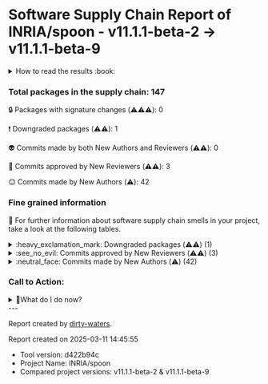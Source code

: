 
# Software Supply Chain Report of INRIA/spoon - v11.1.1-beta-2 &rarr; v11.1.1-beta-9


<details>
    <summary>How to read the results :book: </summary>
    
 Dirty-waters has analyzed your project dependencies and found different categories for each of them:

    
 - ⚠️⚠️⚠️ : high severity 

    
 - ⚠️⚠️: medium severity 

    
 - ⚠️: low severity 

</details>
        

 ### Total packages in the supply chain: 147

 :lock: Packages with signature changes (⚠️⚠️⚠️): 0

 :heavy_exclamation_mark: Downgraded packages (⚠️⚠️): 1

 :alien: Commits made by both New Authors and Reviewers (⚠️⚠️): 0

 :see_no_evil: Commits approved by New Reviewers (⚠️⚠️): 3

 :neutral_face: Commits made by New Authors (⚠️): 42

### Fine grained information

:dolphin: For further information about software supply chain smells in your project, take a look at the following tables.


<details>
    <summary>:heavy_exclamation_mark: Downgraded packages (⚠️⚠️) (1)</summary>
        


| package_name                 | repo_link                            | category           | old_version   | new_version   |
|:-----------------------------|:-------------------------------------|:-------------------|:--------------|:--------------|
| `com.thoughtworks.qdox:qdox` | https://github.com/paul-hammant/qdox | Downgraded package | 2.2.0         | 2.1.0         |
</details>


<details>
    <summary>:see_no_evil: Commits approved by New Reviewers (⚠️⚠️) (3)</summary>
        


| sha                                      | package_name                                                                                                                                                                                                                                                                                                                                                                                               | repo_name             | old_version   | new_version   | author_first   | merger   | prr_first   | reviewer                                  | reviewer_type   |   package_number | repo_link   | category   | signature_changes   |
|:-----------------------------------------|:-----------------------------------------------------------------------------------------------------------------------------------------------------------------------------------------------------------------------------------------------------------------------------------------------------------------------------------------------------------------------------------------------------------|:----------------------|:--------------|:--------------|:---------------|:---------|:------------|:------------------------------------------|:----------------|-----------------:|:------------|:-----------|:--------------------|
| 245a5f8364b179673acda6c896b0d4aa7381cb31 | ['org.apache.maven.doxia:doxia-module-markdown', 'org.apache.maven.doxia:doxia-module-fml']                                                                                                                                                                                                                                                                                                                | apache/maven-doxia    | 1.11.1        | 2.0.0-M12     | False          | kwin     | True        | [michael-o](https://github.com/michael-o) | User            |                2 |             |            |                     |
| da21b8abf85db106ac2f9660155652a479296796 | ['org.apache.maven.doxia:doxia-module-markdown', 'org.apache.maven.doxia:doxia-module-fml']                                                                                                                                                                                                                                                                                                                | apache/maven-doxia    | 1.11.1        | 2.0.0-M12     |                | CrazyHZM | True        | [CrazyHZM](https://github.com/CrazyHZM)   | User            |                2 |             |            |                     |
| 69c1b46d85e77dc25a8639fc20d9ae596917e8ce | ['org.apache.maven.plugins:maven-surefire-plugin', 'org.apache.maven.surefire:surefire-extensions-spi', 'org.apache.maven.surefire:surefire-booter', 'org.apache.maven.surefire:surefire-extensions-api', 'org.apache.maven.surefire:surefire-logger-api', 'org.apache.maven.surefire:surefire-shared-utils', 'org.apache.maven.surefire:maven-surefire-common', 'org.apache.maven.surefire:surefire-api'] | apache/maven-surefire | 3.4.0         | 3.5.1         | False          | asfgit   | True        | [mikiTesf](https://github.com/mikiTesf)   | User            |                8 |             |            |                     |
</details>


<details>
    <summary>:neutral_face: Commits made by New Authors (⚠️) (42)</summary>
        


| sha                                      | package_name                                                                                                                                                                                                                                                                                                                                                                                                                                                                                                                            | repo_name                     | old_version   | new_version   | author_first   | merger       | prr_first   | reviewer     | reviewer_type   |   package_number | repo_link   | category   | signature_changes   |
|:-----------------------------------------|:----------------------------------------------------------------------------------------------------------------------------------------------------------------------------------------------------------------------------------------------------------------------------------------------------------------------------------------------------------------------------------------------------------------------------------------------------------------------------------------------------------------------------------------|:------------------------------|:--------------|:--------------|:---------------|:-------------|:------------|:-------------|:----------------|-----------------:|:------------|:-----------|:--------------------|
| d630d6a4dd53ee73518886b6c40ce3850a9f3fe8 | ['com.vladsch.flexmark:flexmark-util', 'com.vladsch.flexmark:flexmark-ext-escaped-character', 'com.vladsch.flexmark:flexmark-ext-wikilink', 'com.vladsch.flexmark:flexmark-ext-definition', 'com.vladsch.flexmark:flexmark', 'com.vladsch.flexmark:flexmark-ext-tables', 'com.vladsch.flexmark:flexmark-ext-typographic', 'com.vladsch.flexmark:flexmark-ext-gfm-strikethrough', 'com.vladsch.flexmark:flexmark-ext-yaml-front-matter', 'com.vladsch.flexmark:flexmark-ext-autolink', 'com.vladsch.flexmark:flexmark-ext-abbreviation'] | vsch/flexmark-java            | 0.42.14       | 0.62.2        | True           | vsch         |             |              |                 |               11 |             |            |                     |
| 5a3cd8aaa7126855fc2474cfb320de762be8524b | ['com.vladsch.flexmark:flexmark-util', 'com.vladsch.flexmark:flexmark-ext-escaped-character', 'com.vladsch.flexmark:flexmark-ext-wikilink', 'com.vladsch.flexmark:flexmark-ext-definition', 'com.vladsch.flexmark:flexmark', 'com.vladsch.flexmark:flexmark-ext-tables', 'com.vladsch.flexmark:flexmark-ext-typographic', 'com.vladsch.flexmark:flexmark-ext-gfm-strikethrough', 'com.vladsch.flexmark:flexmark-ext-yaml-front-matter', 'com.vladsch.flexmark:flexmark-ext-autolink', 'com.vladsch.flexmark:flexmark-ext-abbreviation'] | vsch/flexmark-java            | 0.42.14       | 0.62.2        | True           | vsch         |             |              |                 |               11 |             |            |                     |
| 3697bb20d5bb21949404edbb1d8c1000a7ec64d8 | ['com.vladsch.flexmark:flexmark-util', 'com.vladsch.flexmark:flexmark-ext-escaped-character', 'com.vladsch.flexmark:flexmark-ext-wikilink', 'com.vladsch.flexmark:flexmark-ext-definition', 'com.vladsch.flexmark:flexmark', 'com.vladsch.flexmark:flexmark-ext-tables', 'com.vladsch.flexmark:flexmark-ext-typographic', 'com.vladsch.flexmark:flexmark-ext-gfm-strikethrough', 'com.vladsch.flexmark:flexmark-ext-yaml-front-matter', 'com.vladsch.flexmark:flexmark-ext-autolink', 'com.vladsch.flexmark:flexmark-ext-abbreviation'] | vsch/flexmark-java            | 0.42.14       | 0.62.2        | True           | vsch         |             |              |                 |               11 |             |            |                     |
| 884af2e48d3f265ad62b95fa003e0e3a9afc1ae0 | ['com.fasterxml.jackson.core:jackson-databind']                                                                                                                                                                                                                                                                                                                                                                                                                                                                                         | fasterxml/jackson-databind    | 2.17.2        | 2.18.0        | True           | cowtowncoder |             | cowtowncoder | User            |                1 |             |            |                     |
| 22da1a7d7a7889b640a86214b7beaeabb5dff5a1 | ['com.fasterxml.jackson.core:jackson-databind']                                                                                                                                                                                                                                                                                                                                                                                                                                                                                         | fasterxml/jackson-databind    | 2.17.2        | 2.18.0        | True           | cowtowncoder |             | cowtowncoder | User            |                1 |             |            |                     |
| ac7b17997eb301bbca768dcad8f676fed5f609d6 | ['com.fasterxml.jackson.core:jackson-databind']                                                                                                                                                                                                                                                                                                                                                                                                                                                                                         | fasterxml/jackson-databind    | 2.17.2        | 2.18.0        | True           | cowtowncoder |             | cowtowncoder | User            |                1 |             |            |                     |
| 86cf6d06216bce5a49287b130ba302a42149ac83 | ['com.fasterxml.jackson.core:jackson-databind']                                                                                                                                                                                                                                                                                                                                                                                                                                                                                         | fasterxml/jackson-databind    | 2.17.2        | 2.18.0        | True           | cowtowncoder |             |              |                 |                1 |             |            |                     |
| 8a42895d43fca71dde3ab58f699bb0face339f06 | ['com.fasterxml.jackson.core:jackson-databind']                                                                                                                                                                                                                                                                                                                                                                                                                                                                                         | fasterxml/jackson-databind    | 2.17.2        | 2.18.0        | True           | cowtowncoder |             |              |                 |                1 |             |            |                     |
| 5bf17d921ae0cd3523e378ffe57e2b83b5aa08b5 | ['com.fasterxml.jackson.core:jackson-databind']                                                                                                                                                                                                                                                                                                                                                                                                                                                                                         | fasterxml/jackson-databind    | 2.17.2        | 2.18.0        | True           | cowtowncoder |             | cowtowncoder | User            |                1 |             |            |                     |
| 450071bc7c863ff6a8c4774f67d618984b17c822 | ['com.fasterxml.jackson.core:jackson-databind']                                                                                                                                                                                                                                                                                                                                                                                                                                                                                         | fasterxml/jackson-databind    | 2.17.2        | 2.18.0        | True           | cowtowncoder |             | cowtowncoder | User            |                1 |             |            |                     |
| 567e0891755164b16a2aa4f7e83b5a4806d5add7 | ['com.fasterxml.jackson.core:jackson-databind']                                                                                                                                                                                                                                                                                                                                                                                                                                                                                         | fasterxml/jackson-databind    | 2.17.2        | 2.18.0        | True           | cowtowncoder |             | cowtowncoder | User            |                1 |             |            |                     |
| adefec14abe2c013672dab4de63097afd0c3e249 | ['org.apache.maven.doxia:doxia-module-markdown', 'org.apache.maven.doxia:doxia-module-fml']                                                                                                                                                                                                                                                                                                                                                                                                                                             | apache/maven-doxia            | 1.11.1        | 2.0.0-M12     | True           |              |             |              |                 |                2 |             |            |                     |
| 2aea4500ba6559b91fe3a4b83a5d3aafc10116b4 | ['org.apache.maven.doxia:doxia-module-markdown', 'org.apache.maven.doxia:doxia-module-fml']                                                                                                                                                                                                                                                                                                                                                                                                                                             | apache/maven-doxia            | 1.11.1        | 2.0.0-M12     | True           |              |             |              |                 |                2 |             |            |                     |
| 777f8d3654d71f278a51fa86ebaf49f943d77ffb | ['org.apache.maven.doxia:doxia-module-markdown', 'org.apache.maven.doxia:doxia-module-fml']                                                                                                                                                                                                                                                                                                                                                                                                                                             | apache/maven-doxia            | 1.11.1        | 2.0.0-M12     | True           |              |             |              |                 |                2 |             |            |                     |
| 082cc11234afc5c7fdc2775b809b8141afc548f0 | ['org.apache.maven.doxia:doxia-module-markdown', 'org.apache.maven.doxia:doxia-module-fml']                                                                                                                                                                                                                                                                                                                                                                                                                                             | apache/maven-doxia            | 1.11.1        | 2.0.0-M12     | True           | michael-o    |             |              |                 |                2 |             |            |                     |
| 8c4c20d4f2d672bdd2aa15500fbe76c84302a78c | ['org.apache.maven.doxia:doxia-module-markdown', 'org.apache.maven.doxia:doxia-module-fml']                                                                                                                                                                                                                                                                                                                                                                                                                                             | apache/maven-doxia            | 1.11.1        | 2.0.0-M12     | True           | elharo       |             | elharo       | User            |                2 |             |            |                     |
| 110a39bd13faec6508d9cde97b420a0b8f556946 | ['org.mockito:mockito-core', 'org.mockito:mockito-junit-jupiter']                                                                                                                                                                                                                                                                                                                                                                                                                                                                       | mockito/mockito               | 5.12.0        | 5.14.1        | True           | TimvdLippe   | False       | TimvdLippe   | User            |                2 |             |            |                     |
| 29e037848d11eac72e95a9eeadac16daf5875858 | ['org.mockito:mockito-core', 'org.mockito:mockito-junit-jupiter']                                                                                                                                                                                                                                                                                                                                                                                                                                                                       | mockito/mockito               | 5.12.0        | 5.14.1        | True           | TimvdLippe   |             |              |                 |                2 |             |            |                     |
| 4db0d7b54c1322057dd42372db8b679a71a8cb45 | ['org.mockito:mockito-core', 'org.mockito:mockito-junit-jupiter']                                                                                                                                                                                                                                                                                                                                                                                                                                                                       | mockito/mockito               | 5.12.0        | 5.14.1        | True           | TimvdLippe   | False       | TimvdLippe   | User            |                2 |             |            |                     |
| d28b0122775d81f7d4e51d7cb22cecc867c45ed5 | ['org.mockito:mockito-core', 'org.mockito:mockito-junit-jupiter']                                                                                                                                                                                                                                                                                                                                                                                                                                                                       | mockito/mockito               | 5.12.0        | 5.14.1        | True           | TimvdLippe   |             |              |                 |                2 |             |            |                     |
| 8a0e586e73f7f307c83c341698ec86fd3c4e18a6 | ['org.mockito:mockito-core', 'org.mockito:mockito-junit-jupiter']                                                                                                                                                                                                                                                                                                                                                                                                                                                                       | mockito/mockito               | 5.12.0        | 5.14.1        | True           | TimvdLippe   | False       | TimvdLippe   | User            |                2 |             |            |                     |
| cc01843e18adfa80d05a396828f3079d7690020a | ['org.jetbrains:annotations']                                                                                                                                                                                                                                                                                                                                                                                                                                                                                                           | jetbrains/java-annotations    | 23.1.0        | 24.1.0        | True           | amaembo      |             |              |                 |                1 |             |            |                     |
| e575d984fb998b5bf5d42b6d68c87242e771addd | ['org.jetbrains:annotations']                                                                                                                                                                                                                                                                                                                                                                                                                                                                                                           | jetbrains/java-annotations    | 23.1.0        | 24.1.0        | True           | amaembo      |             |              |                 |                1 |             |            |                     |
| 37ab6c288967ee2e281dd2057a2e2d78ccd0b0e5 | ['org.jetbrains:annotations']                                                                                                                                                                                                                                                                                                                                                                                                                                                                                                           | jetbrains/java-annotations    | 23.1.0        | 24.1.0        | True           | amaembo      |             |              |                 |                1 |             |            |                     |
| 42caff87ae6eb553dcbf77e25ba87a9d340357ee | ['ch.qos.logback:logback-core', 'ch.qos.logback:logback-classic']                                                                                                                                                                                                                                                                                                                                                                                                                                                                       | qos-ch/logback                | 1.5.7         | 1.5.10        | True           | ceki         |             |              |                 |                2 |             |            |                     |
| 0c6c0257eb8f69af4029bb3a8de5583330d3ab8b | ['com.fasterxml.jackson.core:jackson-core']                                                                                                                                                                                                                                                                                                                                                                                                                                                                                             | fasterxml/jackson-core        | 2.17.2        | 2.18.0        | True           | cowtowncoder |             | cowtowncoder | User            |                1 |             |            |                     |
| 4a13a2f716bd89915b2e112639a2a5c94e751182 | ['com.fasterxml.jackson.core:jackson-core']                                                                                                                                                                                                                                                                                                                                                                                                                                                                                             | fasterxml/jackson-core        | 2.17.2        | 2.18.0        | True           | cowtowncoder |             | cowtowncoder | User            |                1 |             |            |                     |
| 9ac4488bb8359293af1586f71074200b5bbe4f6b | ['com.fasterxml.jackson.core:jackson-core']                                                                                                                                                                                                                                                                                                                                                                                                                                                                                             | fasterxml/jackson-core        | 2.17.2        | 2.18.0        | True           | cowtowncoder |             | cowtowncoder | User            |                1 |             |            |                     |
| 4d47aae0bc8018051540e24b2c28b4ff84224e3f | ['com.fasterxml.jackson.core:jackson-core']                                                                                                                                                                                                                                                                                                                                                                                                                                                                                             | fasterxml/jackson-core        | 2.17.2        | 2.18.0        | True           | cowtowncoder |             | cowtowncoder | User            |                1 |             |            |                     |
| 9f3ed6610fb922d60b39dfd3901de1f4eb18269f | ['com.fasterxml.jackson.core:jackson-core']                                                                                                                                                                                                                                                                                                                                                                                                                                                                                             | fasterxml/jackson-core        | 2.17.2        | 2.18.0        | True           | cowtowncoder |             |              |                 |                1 |             |            |                     |
| 171679baa87e13cfb8ca471242da6fd0d3acbe53 | ['org.slf4j:slf4j-api']                                                                                                                                                                                                                                                                                                                                                                                                                                                                                                                 | qos-ch/slf4j                  | 2.0.5         | 2.0.16        | True           | ceki         |             |              |                 |                1 |             |            |                     |
| fa6721a53eb4b2d13491400908f9ca76c7997300 | ['org.slf4j:slf4j-api']                                                                                                                                                                                                                                                                                                                                                                                                                                                                                                                 | qos-ch/slf4j                  | 2.0.5         | 2.0.16        | True           | ceki         |             |              |                 |                1 |             |            |                     |
| 2235d3c69829caf19e38ea980a86042cc3ffd1f3 | ['org.slf4j:slf4j-api']                                                                                                                                                                                                                                                                                                                                                                                                                                                                                                                 | qos-ch/slf4j                  | 2.0.5         | 2.0.16        | True           | ceki         |             |              |                 |                1 |             |            |                     |
| 0769bc8182b89b9d8a040decf80d087aa7303c4d | ['org.slf4j:slf4j-api']                                                                                                                                                                                                                                                                                                                                                                                                                                                                                                                 | qos-ch/slf4j                  | 2.0.5         | 2.0.16        | True           | ceki         |             |              |                 |                1 |             |            |                     |
| aa13da39edd4195c25eecb1263c4bf3f8902a3e4 | ['org.slf4j:slf4j-api']                                                                                                                                                                                                                                                                                                                                                                                                                                                                                                                 | qos-ch/slf4j                  | 2.0.5         | 2.0.16        | True           | ceki         |             |              |                 |                1 |             |            |                     |
| d564304a6137c1f5ec0e0ed890658bf4b817371b | ['org.slf4j:slf4j-api']                                                                                                                                                                                                                                                                                                                                                                                                                                                                                                                 | qos-ch/slf4j                  | 2.0.5         | 2.0.16        | True           | ceki         |             |              |                 |                1 |             |            |                     |
| 0df43e9e53051bf01b79ccec5974b7be2d27df1d | ['org.slf4j:slf4j-api']                                                                                                                                                                                                                                                                                                                                                                                                                                                                                                                 | qos-ch/slf4j                  | 2.0.5         | 2.0.16        | True           | ceki         |             |              |                 |                1 |             |            |                     |
| 7f7619954e9e33b84e939ff50edc8bf966a00134 | ['com.fasterxml.jackson.core:jackson-annotations']                                                                                                                                                                                                                                                                                                                                                                                                                                                                                      | fasterxml/jackson-annotations | 2.17.2        | 2.18.0        | True           | cowtowncoder |             |              |                 |                1 |             |            |                     |
| 036b0bb7d8a42492bbcb45b0b3557b25b5e104d5 | ['net.bytebuddy:byte-buddy-agent']                                                                                                                                                                                                                                                                                                                                                                                                                                                                                                      | raphw/byte-buddy              | 1.14.15       | 1.15.3        | True           | raphw        | False       | raphw        | User            |                1 |             |            |                     |
| cdd9f1ec805e3a24fec29c9728c1ddde5a07e673 | ['net.bytebuddy:byte-buddy-agent']                                                                                                                                                                                                                                                                                                                                                                                                                                                                                                      | raphw/byte-buddy              | 1.14.15       | 1.15.3        | True           | raphw        |             |              |                 |                1 |             |            |                     |
| 74d224fa06d443e7199e2493bb810ab7f1ea5f76 | ['net.bytebuddy:byte-buddy-agent']                                                                                                                                                                                                                                                                                                                                                                                                                                                                                                      | raphw/byte-buddy              | 1.14.15       | 1.15.3        | True           | raphw        |             |              |                 |                1 |             |            |                     |
| bf3801c1d1ac123fbe4b141839a34d9c31117637 | ['net.bytebuddy:byte-buddy-agent']                                                                                                                                                                                                                                                                                                                                                                                                                                                                                                      | raphw/byte-buddy              | 1.14.15       | 1.15.3        | True           | raphw        |             |              |                 |                1 |             |            |                     |
</details>

### Call to Action:

                      
<details>
<summary>👻What do I do now? </summary>

For packages **with signature changes**:

- **Why?** Changes in code signatures could indicate tampering with the package or compromised build processes, potentially introducing malicious code.

1. This means that a dependency either had code signature and now does not, or that the signature was valid and now it's not.
2. This could be a security risk, and you should halt the project until you can verify the changes. 


For **downgraded dependencies**:

- **Why?** Downgrading packages may reintroduce known security vulnerabilities that were fixed in newer versions.

1. Check the release notes of the new version to see if the downgrade is intentional. If the new version is more than one release ahead, verify whether any breaking changes in between apply to your project.
2. If the downgrade is unintentional, consider updating the package to a version that is compatible with your project.

For commits made by **both new authors and reviewers**:

- **Why?** When both authors and reviewers are new to a project, there's a higher risk of malicious code being introduced due to lack of established trust and project knowledge.

1. Verify, as best as you can, that the new authors and reviewers are not malicious actors.
2. If you are unsure, consider reverting the changes.

For commits approved by **new reviewers**:

- **Why?** New reviewers may not be familiar with the project's security requirements or may not have the expertise to identify malicious code.

1. Verify, as best as you can, that the new reviewers are not malicious actors.

For commits made by **new authors**:

- **Why?** New contributors could potentially introduce security vulnerabilities, either accidentally or intentionally.

1. Verify, as best as you can, that the new authors are not malicious actors.
2. The fact that the reviewers are not new to the repository is a good sign.
</details>
---

Report created by [dirty-waters](https://github.com/chains-project/dirty-waters/).

Report created on 2025-03-11 14:45:55
- Tool version: d422b94c
- Project Name: INRIA/spoon
- Compared project versions: v11.1.1-beta-2 & v11.1.1-beta-9
